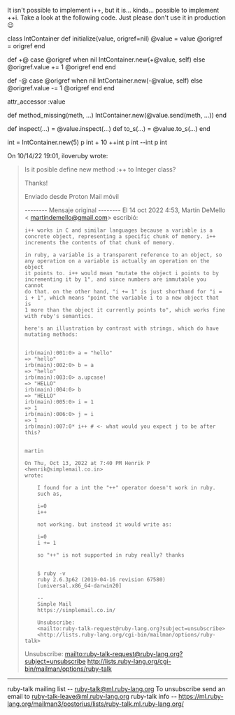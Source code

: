 
It isn't possible to implement i++, but it is... kinda... possible to
implement ++i. Take a look at the following code. Just please don't use
it in production 😉

class IntContainer
   def initialize(value, origref=nil)
     @value = value
     @origref = origref
   end

   def +@
     case @origref
     when nil
       IntContainer.new(+@value, self)
     else
       @origref.value += 1
       @origref
     end
   end

   def -@
     case @origref
     when nil
       IntContainer.new(-@value, self)
     else
       @origref.value -= 1
       @origref
     end
   end

   attr_accessor :value

   def method_missing(meth, ...)
     IntContainer.new(@value.send(meth, ...))
   end

   def inspect(...) = @value.inspect(...)
   def to_s(...) = @value.to_s(...)
end

int = IntContainer.new(5)
p int + 10
++int
p int
--int
p int

On 10/14/22 19:01, iloveruby wrote:
> Is it posible define new method :++ to Integer class?
>
> Thanks!
>
>
> Enviado desde Proton Mail móvil
>
>
>
> -------- Mensaje original --------
> El 14 oct 2022 4:53, Martin DeMello < martindemello@gmail.com> escribió:
>
>
>     i++ works in C and similar languages because a variable is a
>     concrete object, representing a specific chunk of memory. i++
>     increments the contents of that chunk of memory.
>
>     in ruby, a variable is a transparent reference to an object, so
>     any operation on a variable is actually an operation on the object
>     it points to. i++ would mean "mutate the object i points to by
>     incrementing it by 1", and since numbers are immutable you cannot
>     do that. on the other hand, "i += 1" is just shorthand for "i =
>     i + 1", which means "point the variable i to a new object that is
>     1 more than the object it currently points to", which works fine
>     with ruby's semantics.
>
>     here's an illustration by contrast with strings, which do have
>     mutating methods:
>
>
>     irb(main):001:0> a = "hello"
>     => "hello"
>     irb(main):002:0> b = a
>     => "hello"
>     irb(main):003:0> a.upcase!
>     => "HELLO"
>     irb(main):004:0> b
>     => "HELLO"
>     irb(main):005:0> i = 1
>     => 1
>     irb(main):006:0> j = i
>     => 1
>     irb(main):007:0* i++ # <- what would you expect j to be after this?
>
>
>     martin
>
>     On Thu, Oct 13, 2022 at 7:40 PM Henrik P <henrik@simplemail.co.in>
>     wrote:
>
>         I found for a int the "++" operator doesn't work in ruby.
>         such as,
>
>         i=0
>         i++
>
>         not working. but instead it would write as:
>
>         i=0
>         i += 1
>
>         so "++" is not supported in ruby really? thanks
>
>
>         $ ruby -v
>         ruby 2.6.3p62 (2019-04-16 revision 67580)
>         [universal.x86_64-darwin20]
>
>         --
>         Simple Mail
>         https://simplemail.co.in/
>
>         Unsubscribe:
>         <mailto:ruby-talk-request@ruby-lang.org?subject=unsubscribe>
>         <http://lists.ruby-lang.org/cgi-bin/mailman/options/ruby-talk>
>
>
> Unsubscribe: <mailto:ruby-talk-request@ruby-lang.org?subject=unsubscribe>
> <http://lists.ruby-lang.org/cgi-bin/mailman/options/ruby-talk>
 ______________________________________________
 ruby-talk mailing list -- ruby-talk@ml.ruby-lang.org
 To unsubscribe send an email to ruby-talk-leave@ml.ruby-lang.org
 ruby-talk info -- https://ml.ruby-lang.org/mailman3/postorius/lists/ruby-talk.ml.ruby-lang.org/


